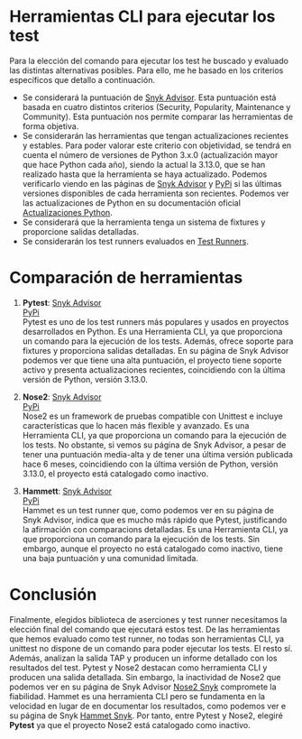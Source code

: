 # Herramientas CLI para ejecutar los test

Para la elección del comando para ejecutar los test he buscado y evaluado las distintas alternativas posibles. Para ello, me he basado en los criterios específicos que detallo a continuación. 

- Se considerará la puntuación de [Snyk Advisor](https://snyk.io/advisor/). Esta puntuación está basada en cuatro distintos criterios (Security, Popularity, Maintenance y Community). Esta puntuación nos permite comparar las herramientas de forma objetiva.    
- Se considerarán las herramientas que tengan actualizaciones recientes y estables. Para poder valorar este criterio con objetividad, se tendrá en cuenta el número de versiones de Python 3.x.0 (actualización mayor que hace Python cada año), siendo la actual la 3.13.0, que se han realizado hasta que la herramienta se haya actualizado. Podemos verificarlo viendo en las páginas de [Snyk Advisor](https://snyk.io/advisor/) y [PyPi](https://pypi.org/) si las últimas versiones disponibles de cada herramienta son recientes. Podemos ver las actualizaciones de Python en su documentación oficial [Actualizaciones Python](https://www.python.org/doc/versions/).  
- Se considerará que la herramienta tenga un sistema de fixtures y proporcione salidas detalladas. 
- Se considerarán los test runners evaluados en [Test Runners](/docs/test_runner.md).  

# Comparación de herramientas

1. **Pytest**:
    [Snyk Advisor](https://snyk.io/advisor/python/pytest)    
    [PyPi](https://pypi.org/project/pytest/)   
    Pytest es uno de los test runners más populares y usados en proyectos desarrollados en Python. Es una Herramienta CLI, ya que proporciona un comando para la ejecución de los tests. Además, ofrece soporte para fixtures y proporciona salidas detalladas. En su página de Snyk Advisor podemos ver que tiene una alta puntuación, el proyecto tiene soporte activo y presenta actualizaciones recientes, coincidiendo con la última versión de Python, versión 3.13.0.  

2. **Nose2**:
    [Snyk Advisor](https://snyk.io/advisor/python/nose2)    
    [PyPi](https://pypi.org/project/nose2/)    
    Nose2 es un framework de pruebas compatible con Unittest e incluye características que lo hacen más flexible y avanzado. Es una Herramienta CLI, ya que proporciona un comando para la ejecución de los tests. No obstante, si vemos su página de Snyk Advisor, a pesar de tener una puntuación media-alta y de tener una última versión publicada hace 6 meses, coincidiendo con la última versión de Python, versión 3.13.0, el proyecto está catalogado como inactivo.  

3. **Hammett**:
    [Snyk Advisor](https://snyk.io/advisor/python/hammett)  
    [PyPi](https://pypi.org/project/hammett/)        
    Hammet es un test runner que, como podemos ver en su página de Snyk Advisor, indica que es mucho más rápido que Pytest, justificando la afirmación con comparacions detalladas. Es una Herramienta CLI, ya que proporciona un comando para la ejecución de los tests. Sin embargo, aunque el proyecto no está catalogado como inactivo, tiene una baja puntuación y una comunidad limitada. 

# Conclusión

Finalmente, elegidos biblioteca de aserciones y test runner necesitamos la elección final del comando que ejecutará estos test. De las herramientas que hemos evaluado como test runner, no todas son herramientas CLI, ya unittest no dispone de un comando para poder ejecutar los tests. El resto sí. Además, analizan la salida TAP y producen un informe detallado con los resultados del test. Pytest y Nose2 destacan como herramienta CLI y producen una salida detallada. Sin embargo, la inactividad de Nose2 que podemos ver en su página de Snyk Advisor [Nose2 Snyk](https://snyk.io/advisor/python/nose2) compromete la fiabilidad. Hammet es una herramienta CLI pero se fundamenta en la velocidad en lugar de en documentar los resultados, como podemos ver e su página de Snyk [Hammet Snyk](https://snyk.io/advisor/python/hammett). Por tanto, entre Pytest y Nose2, elegiré **Pytest** ya que el proyecto Nose2 está catalogado como inactivo. 